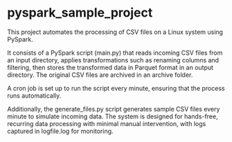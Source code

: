 # pyspark_sample_project

This project automates the processing of CSV files on a Linux system using PySpark. 

It consists of a PySpark script (main.py) that reads incoming CSV files from an input directory, applies transformations such as renaming columns and filtering, then stores the transformed data in Parquet format in an output directory. The original CSV files are archived in an archive folder.

 A cron job is set up to run the script every minute, ensuring that the process runs automatically. 
 
 Additionally, the generate_files.py script generates sample CSV files every minute to simulate incoming data. The system is designed for hands-free, recurring data processing with minimal manual intervention, with logs captured in logfile.log for monitoring.